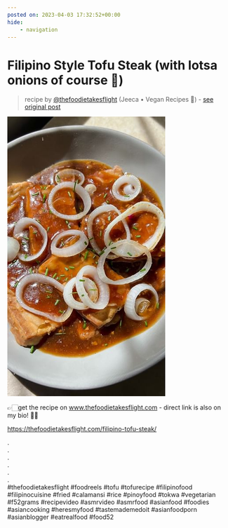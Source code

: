 ```yaml
---
posted on: 2023-04-03 17:32:52+00:00
hide:
    - navigation
---
```


# Filipino Style Tofu Steak (with lotsa onions of course 🤪) 

> recipe by [@thefoodietakesflight](https://www.instagram.com/thefoodietakesflight/) 
(Jeeca • Vegan Recipes 🥢) - [see original post](https://instagram.com/p/CqlO4RYvXz3)

![](../img/thefoodietakesflight_03-04-2023_1704.png)

  
👉🏻get the recipe on www.thefoodietakesflight.com - direct link is also on my bio! 🫶🏼  
  
https://thefoodietakesflight.com/filipino-tofu-steak/  
  
.  
.  
.  
.  
.  
.  
\#thefoodietakesflight \#foodreels \#tofu \#tofurecipe \#filipinofood \#filipinocuisine \#fried \#calamansi \#rice \#pinoyfood \#tokwa \#vegetarian \#f52grams \#recipevideo \#asmrvideo \#asmrfood \#asianfood \#foodies \#asiancooking \#heresmyfood \#tastemademedoit \#asianfoodporn \#asianblogger \#eatrealfood \#food52   